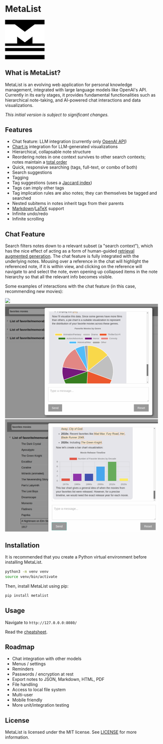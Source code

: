 
# MetaList

<img src="docs/img/MetaList-Logo.png" width="130" />


## What is MetaList?
MetaList is an evolving web application for personal knowledge management, 
integrated with large language models like OpenAI's API. 
Currently in its early stages, it provides fundamental functionalities 
such as hierarchical note-taking, and AI-powered chat interactions and 
data visualizations. 

*This initial version is subject to significant changes.*

## Features

- Chat feature: LLM integration (currently only [OpenAI API](https://openai.com/blog/openai-api))
- [Chart.js](https://www.chartjs.org/) integration for LLM-generated visualizations
- Hierarchical, collapsable note structure
- Reordering notes in one context survives to other search contexts; notes maintain a [total order](https://en.wikipedia.org/wiki/Total_order)
- Quick, responsive searching (tags, full-text, or combo of both)
- Search suggestions
- Tagging
- Tag suggestions (uses a [Jaccard index](https://en.wikipedia.org/wiki/Jaccard_index))
- Tags can imply other tags
- Tag implication rules are also notes; they can themselves be tagged and searched
- Nested subitems in notes inherit tags from their parents
- [Markdown](https://markdown-it.github.io/)/[LaTeX](https://katex.org/) support
- Infinite undo/redo
- Infinite scrolling

## Chat Feature

Search filters notes down to a relevant subset (a "search context"), which has the nice 
effect of acting as a form of human-guided [retrieval augmented generation](https://www.promptingguide.ai/techniques/rag).
The chat feature is fully integrated with the underlying notes. Mousing over a reference in the chat will highlight 
the referenced note, if it is within view, and clicking on the reference will navigate to and select the note, 
even opening up collapsed items in the note hierarchy so that all the relevant info becomes visible.

Some examples of interactions with the chat feature (in this case, recommending new movies):

<img src="docs/img/demo-1.gif" width="700"/>
<img src="docs/img/chat-example-2.png" width="700"/>
<img src="docs/img/chat-example-3.png" width="700"/>

## Installation

It is recommended that you create a Python virtual environment before installing MetaList.

```bash
python3 -m venv venv
source venv/bin/activate
```

Then, install MetaList using pip:

```bash
pip install metalist
```

## Usage

Navigate to `http://127.0.0.0:8080/`

Read the [cheatsheet](docs/cheatsheet.md).

## Roadmap

- Chat integration with other models
- Menus / settings
- Reminders
- Passwords / encryption at rest
- Export notes to JSON, Markdown, HTML, PDF
- File handling
- Access to local file system
- Multi-user
- Mobile friendly
- More unit/integration testing

## License

MetaList is licensed under the MIT license. See [LICENSE](LICENSE) for more information.

